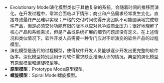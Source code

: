 - Evolutionary Model演化模型类似于其他复杂的系统，会随着时间的推移而演化。在开发过程中，常常会面临以下情形；商业和产品需求经常发生变化，直接导致最终产品难以实现；严格的交付时间使得开发团队不可能圆满地完成软件产品，但是必须交付功能有限的版本以应对竞争或商业压力；很好地理解了核心产品和系统需求，但是产品或系统扩展的细节问题却没有定义。在上述情况和类似情况下，软件开发人员需要一种专门应对不断演变的软件产品的过程模型。
- 演化模型是迭代的过程模型，使得软件开发人员能够逐步开发出更完整的软件版本。深化模型特别适用于对软件需求缺乏准确认识的情况。典型的演化模型有原型模型和螺旋模型等。
- **原型模型**：Prototype Mode原型模型。
- **螺旋模型**：Spiral Model螺旋模型。